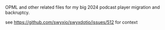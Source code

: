 OPML and other related files for my big 2024 podcast player migration and backruptcy.

see https://github.com/swyxio/swyxdotio/issues/512 for context